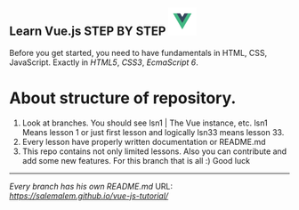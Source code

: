 ## Learn Vue.js STEP BY STEP <img src="https://raw.githubusercontent.com/vuejs/art/master/logo.png" width=50px title="Learn Vue.js STEP BY STEP">

Before you get started, you need to have fundamentals in HTML, CSS, JavaScript.
Exactly in _HTML5_, _CSS3_, _EcmaScript 6_.

# About structure of repository.
1. Look at branches. You should see lsn1 | The Vue instance, etc. lsn1 Means lesson 1 or just first lesson and logically lsn33 means lesson 33.
2. Every lesson have properly written documentation or README.md
3. This repo contains not only limited lessons. 
Also you can contribute and add some new features.
For this branch that is all :) Good luck
---
_Every branch has his own README.md_ 
URL: *https://salemalem.github.io/vue-js-tutorial/*
